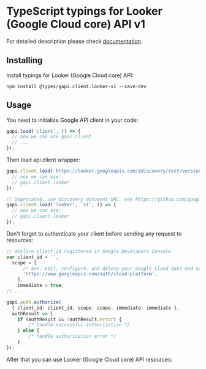 # TypeScript typings for Looker (Google Cloud core) API v1


For detailed description please check [documentation](https://cloud.google.com/looker/docs/reference/rest/).

## Installing

Install typings for Looker (Google Cloud core) API:

```
npm install @types/gapi.client.looker-v1 --save-dev
```

## Usage

You need to initialize Google API client in your code:

```typescript
gapi.load('client', () => {
  // now we can use gapi.client
  // ...
});
```

Then load api client wrapper:

```typescript
gapi.client.load('https://looker.googleapis.com/$discovery/rest?version=v1', () => {
  // now we can use:
  // gapi.client.looker
});
```

```typescript
// Deprecated, use discovery document URL, see https://github.com/google/google-api-javascript-client/blob/master/docs/reference.md#----gapiclientloadname----version----callback--
gapi.client.load('looker', 'v1', () => {
  // now we can use:
  // gapi.client.looker
});
```

Don't forget to authenticate your client before sending any request to resources:

```typescript
// declare client_id registered in Google Developers Console
var client_id = '',
  scope = [
      // See, edit, configure, and delete your Google Cloud data and see the email address for your Google Account.
      'https://www.googleapis.com/auth/cloud-platform',
    ],
    immediate = true;
// ...

gapi.auth.authorize(
  { client_id: client_id, scope: scope, immediate: immediate },
  authResult => {
    if (authResult && !authResult.error) {
        /* handle successful authorization */
    } else {
        /* handle authorization error */
    }
});
```

After that you can use Looker (Google Cloud core) API resources: <!-- TODO: make this work for multiple namespaces -->

```typescript
```
